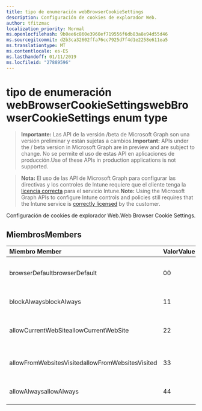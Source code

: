 ```yaml
---
title: tipo de enumeración webBrowserCookieSettings
description: Configuración de cookies de explorador Web.
author: tfitzmac
localization_priority: Normal
ms.openlocfilehash: 9b0ee6c860e3960ef719556f6db83a8e94d55d46
ms.sourcegitcommit: d2b3ca32602ffa76cc7925d7f4d1e2258e611ea5
ms.translationtype: MT
ms.contentlocale: es-ES
ms.lasthandoff: 01/11/2019
ms.locfileid: "27889596"
---
```

# <a name="webbrowsercookiesettings-enum-type"></a><span data-ttu-id="63ce0-103">tipo de enumeración webBrowserCookieSettings</span><span class="sxs-lookup"><span data-stu-id="63ce0-103">webBrowserCookieSettings enum type</span></span>

> <span data-ttu-id="63ce0-104">**Importante:** Las API de la versión /beta de Microsoft Graph son una versión preliminar y están sujetas a cambios.</span><span class="sxs-lookup"><span data-stu-id="63ce0-104">**Important:** APIs under the / beta version in Microsoft Graph are in preview and are subject to change.</span></span> <span data-ttu-id="63ce0-105">No se permite el uso de estas API en aplicaciones de producción.</span><span class="sxs-lookup"><span data-stu-id="63ce0-105">Use of these APIs in production applications is not supported.</span></span>

> <span data-ttu-id="63ce0-106">**Nota:** El uso de las API de Microsoft Graph para configurar las directivas y los controles de Intune requiere que el cliente tenga la [licencia correcta](https://go.microsoft.com/fwlink/?linkid=839381) para el servicio Intune.</span><span class="sxs-lookup"><span data-stu-id="63ce0-106">**Note:** Using the Microsoft Graph APIs to configure Intune controls and policies still requires that the Intune service is [correctly licensed](https://go.microsoft.com/fwlink/?linkid=839381) by the customer.</span></span>

<span data-ttu-id="63ce0-107">Configuración de cookies de explorador Web.</span><span class="sxs-lookup"><span data-stu-id="63ce0-107">Web Browser Cookie Settings.</span></span>
## <a name="members"></a><span data-ttu-id="63ce0-108">Miembros</span><span class="sxs-lookup"><span data-stu-id="63ce0-108">Members</span></span>
|<span data-ttu-id="63ce0-109">Miembro	</span><span class="sxs-lookup"><span data-stu-id="63ce0-109">Member</span></span>|<span data-ttu-id="63ce0-110">Valor</span><span class="sxs-lookup"><span data-stu-id="63ce0-110">Value</span></span>|<span data-ttu-id="63ce0-111">Description</span><span class="sxs-lookup"><span data-stu-id="63ce0-111">Description</span></span>|
|:---|:---|:---|
|<span data-ttu-id="63ce0-112">browserDefault</span><span class="sxs-lookup"><span data-stu-id="63ce0-112">browserDefault</span></span>|<span data-ttu-id="63ce0-113">0</span><span class="sxs-lookup"><span data-stu-id="63ce0-113">0</span></span>|<span data-ttu-id="63ce0-114">Valor predeterminado de explorador, sin intención.</span><span class="sxs-lookup"><span data-stu-id="63ce0-114">Browser default value, no intent.</span></span>|
|<span data-ttu-id="63ce0-115">blockAlways</span><span class="sxs-lookup"><span data-stu-id="63ce0-115">blockAlways</span></span>|<span data-ttu-id="63ce0-116">1</span><span class="sxs-lookup"><span data-stu-id="63ce0-116">1</span></span>|<span data-ttu-id="63ce0-117">Bloquear siempre las cookies.</span><span class="sxs-lookup"><span data-stu-id="63ce0-117">Always block cookies.</span></span>|
|<span data-ttu-id="63ce0-118">allowCurrentWebSite</span><span class="sxs-lookup"><span data-stu-id="63ce0-118">allowCurrentWebSite</span></span>|<span data-ttu-id="63ce0-119">2</span><span class="sxs-lookup"><span data-stu-id="63ce0-119">2</span></span>|<span data-ttu-id="63ce0-120">Permitir que las cookies del sitio Web actual.</span><span class="sxs-lookup"><span data-stu-id="63ce0-120">Allow cookies from current Web site.</span></span>|
|<span data-ttu-id="63ce0-121">allowFromWebsitesVisited</span><span class="sxs-lookup"><span data-stu-id="63ce0-121">allowFromWebsitesVisited</span></span>|<span data-ttu-id="63ce0-122">3</span><span class="sxs-lookup"><span data-stu-id="63ce0-122">3</span></span>|<span data-ttu-id="63ce0-123">Permitir Cookies de sitios Web visitados.</span><span class="sxs-lookup"><span data-stu-id="63ce0-123">Allow Cookies from websites visited.</span></span>|
|<span data-ttu-id="63ce0-124">allowAlways</span><span class="sxs-lookup"><span data-stu-id="63ce0-124">allowAlways</span></span>|<span data-ttu-id="63ce0-125">4</span><span class="sxs-lookup"><span data-stu-id="63ce0-125">4</span></span>|<span data-ttu-id="63ce0-126">Permitir siempre cookies.</span><span class="sxs-lookup"><span data-stu-id="63ce0-126">Always allow cookies.</span></span>|





